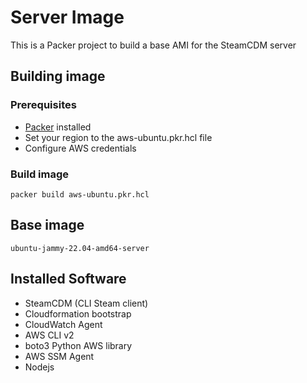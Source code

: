 # Server Image
This is a Packer project to build a base AMI for the SteamCDM server

## Building image

### Prerequisites
* [Packer](https://developer.hashicorp.com/packer/tutorials/docker-get-started/get-started-install-cli) installed
* Set your region to the aws-ubuntu.pkr.hcl file
* Configure AWS credentials

### Build image

`packer build aws-ubuntu.pkr.hcl`

## Base image
`ubuntu-jammy-22.04-amd64-server`

## Installed Software
* SteamCDM (CLI Steam client)
* Cloudformation bootstrap
* CloudWatch Agent
* AWS CLI v2
* boto3 Python AWS library
* AWS SSM Agent
* Nodejs
